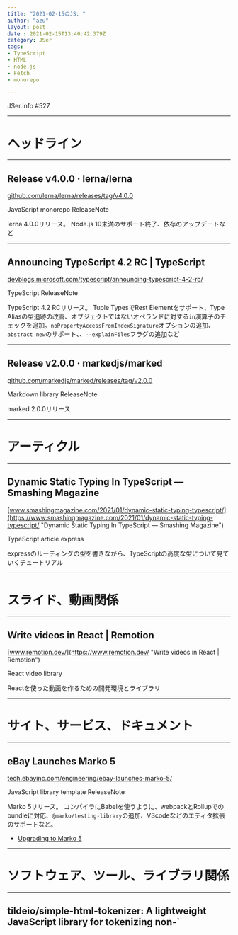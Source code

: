 ```yaml
---
title: "2021-02-15のJS: "
author: "azu"
layout: post
date : 2021-02-15T13:40:42.379Z
category: JSer
tags:
- TypeScript
- HTML
- node.js
- Fetch
- monorepo

---
```


JSer.info #527

----

<h1 class="site-genre">ヘッドライン</h1>

----

## Release v4.0.0 · lerna/lerna
[github.com/lerna/lerna/releases/tag/v4.0.0](https://github.com/lerna/lerna/releases/tag/v4.0.0 "Release v4.0.0 · lerna/lerna")
<p class="jser-tags jser-tag-icon"><span class="jser-tag">JavaScript</span> <span class="jser-tag">monorepo</span> <span class="jser-tag">ReleaseNote</span></p>

lerna 4.0.0リリース。
Node.js 10未満のサポート終了、依存のアップデートなど


----

## Announcing TypeScript 4.2 RC | TypeScript
[devblogs.microsoft.com/typescript/announcing-typescript-4-2-rc/](https://devblogs.microsoft.com/typescript/announcing-typescript-4-2-rc/ "Announcing TypeScript 4.2 RC | TypeScript")
<p class="jser-tags jser-tag-icon"><span class="jser-tag">TypeScript</span> <span class="jser-tag">ReleaseNote</span></p>

TypeScript 4.2 RCリリース。
Tuple TypesでRest Elementをサポート、Type Aliasの型追跡の改善、オブジェクトではないオペランドに対する`in`演算子のチェックを追加。`noPropertyAccessFromIndexSignature`オプションの追加、`abstract new`のサポート、、`--explainFiles`フラグの追加など


----

## Release v2.0.0 · markedjs/marked
[github.com/markedjs/marked/releases/tag/v2.0.0](https://github.com/markedjs/marked/releases/tag/v2.0.0 "Release v2.0.0 · markedjs/marked")
<p class="jser-tags jser-tag-icon"><span class="jser-tag">Markdown</span> <span class="jser-tag">library</span> <span class="jser-tag">ReleaseNote</span></p>

marked 2.0.0リリース


----
<h1 class="site-genre">アーティクル</h1>

----

## Dynamic Static Typing In TypeScript — Smashing Magazine
[www.smashingmagazine.com/2021/01/dynamic-static-typing-typescript/](https://www.smashingmagazine.com/2021/01/dynamic-static-typing-typescript/ "Dynamic Static Typing In TypeScript — Smashing Magazine")
<p class="jser-tags jser-tag-icon"><span class="jser-tag">TypeScript</span> <span class="jser-tag">article</span> <span class="jser-tag">express</span></p>

expressのルーティングの型を書きながら、TypeScriptの高度な型について見ていくチュートリアル


----
<h1 class="site-genre">スライド、動画関係</h1>

----

## Write videos in React | Remotion
[www.remotion.dev/](https://www.remotion.dev/ "Write videos in React | Remotion")
<p class="jser-tags jser-tag-icon"><span class="jser-tag">React</span> <span class="jser-tag">video</span> <span class="jser-tag">library</span></p>

Reactを使った動画を作るための開発環境とライブラリ


----
<h1 class="site-genre">サイト、サービス、ドキュメント</h1>

----

## eBay Launches Marko 5
[tech.ebayinc.com/engineering/ebay-launches-marko-5/](https://tech.ebayinc.com/engineering/ebay-launches-marko-5/ "eBay Launches Marko 5")
<p class="jser-tags jser-tag-icon"><span class="jser-tag">JavaScript</span> <span class="jser-tag">library</span> <span class="jser-tag">template</span> <span class="jser-tag">ReleaseNote</span></p>

Marko 5リリース。
コンパイラにBabelを使うように、webpackとRollupでのbundleに対応、`@marko/testing-library`の追加、VScodeなどのエディタ拡張のサポートなど。

- [Upgrading to Marko 5](https://markojs.com/docs/marko-5-upgrade/ "Upgrading to Marko 5")

----
<h1 class="site-genre">ソフトウェア、ツール、ライブラリ関係</h1>

----

## tildeio/simple-html-tokenizer: A lightweight JavaScript library for tokenizing non-\`<script>\` HTML expected to be found in the \`<body>\` of a document
[github.com/tildeio/simple-html-tokenizer](https://github.com/tildeio/simple-html-tokenizer "tildeio/simple-html-tokenizer: A lightweight JavaScript library for tokenizing non-\`<script>\` HTML expected to be found in the \`<body>\` of a document")
<p class="jser-tags jser-tag-icon"><span class="jser-tag">JavaScript</span> <span class="jser-tag">HTML</span> <span class="jser-tag">library</span></p>

HTMLをパースしてトークナイズするライブラリ


----

## Ethan-Arrowood/undici-fetch: A WHATWG Fetch implementation based on @nodejs/undici
[github.com/Ethan-Arrowood/undici-fetch](https://github.com/Ethan-Arrowood/undici-fetch "Ethan-Arrowood/undici-fetch: A WHATWG Fetch implementation based on @nodejs/undici")
<p class="jser-tags jser-tag-icon"><span class="jser-tag">node.js</span> <span class="jser-tag">Fetch</span> <span class="jser-tag">library</span></p>

Node.js向けのFetch APIの実装ライブラリ。
undiciをベースに実装している。

- [nodejs/undici: An HTTP/1.1 client, written from scratch for Node.js](https://github.com/nodejs/undici "nodejs/undici: An HTTP/1.1 client, written from scratch for Node.js")

----

## vercel/nft: Node.js dependency tracing utility
[github.com/vercel/nft](https://github.com/vercel/nft "vercel/nft: Node.js dependency tracing utility")
<p class="jser-tags jser-tag-icon"><span class="jser-tag">JavaScript</span> <span class="jser-tag">module</span> <span class="jser-tag">library</span> <span class="jser-tag">CommonJS</span> <span class="jser-tag">TypeScript</span></p>

JavaScriptファイルの依存関係をトレースするライブラリ。
`node_modules`などを含むモジュールが依存するファイルパスを取得できる


----

## gzuidhof/sunder: A minimal framework for Service Workers (such as Cloudflare Workers).
[github.com/gzuidhof/sunder](https://github.com/gzuidhof/sunder "gzuidhof/sunder: A minimal framework for Service Workers (such as Cloudflare Workers).")
<p class="jser-tags jser-tag-icon"><span class="jser-tag">ServiceWorker</span> <span class="jser-tag">cloudflare</span> <span class="jser-tag">library</span> <span class="jser-tag">JavaScript</span></p>

Service WorkerやCloudflare Worker向けのルーティングライブラリ


----

## zeroturnaround/sql-formatter: A whitespace formatter for different query languages
[github.com/zeroturnaround/sql-formatter](https://github.com/zeroturnaround/sql-formatter "zeroturnaround/sql-formatter: A whitespace formatter for different query languages")
<p class="jser-tags jser-tag-icon"><span class="jser-tag">JavaScript</span> <span class="jser-tag">SQL</span> <span class="jser-tag">library</span></p>

JavaScriptで書かれたSQLのフォーマッター


----
